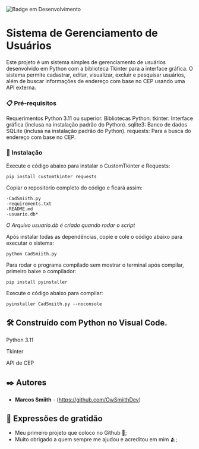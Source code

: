 ![Badge em Desenvolvimento](http://img.shields.io/static/v1?label=STATUS&message=EM%20DESENVOLVIMENTO&color=GREEN&style=for-the-badge)

# Sistema de Gerenciamento de Usuários

Este projeto é um sistema simples de gerenciamento de usuários desenvolvido em Python com a biblioteca Tkinter para a interface gráfica. O sistema permite cadastrar, editar, visualizar, excluir e pesquisar usuários, além de buscar informações de endereço com base no CEP usando uma API externa.


### 📋 Pré-requisitos

Requerimentos
Python 3.11 ou superior.
Bibliotecas Python:
tkinter: Interface gráfica (inclusa na instalação padrão do Python).
sqlite3: Banco de dados SQLite (inclusa na instalação padrão do Python).
requests: Para a busca do endereço com base no CEP.


### 🔧 Instalação

Execute o código abaixo para instalar o CustomTkinter e Requests:

```
pip install customtkinter requests
```

Copiar o repositorio completo do código e ficará assim:

```
-CadSmiith.py
-requirements.txt
-README.md
-usuario.db*
```
*O Arquivo usuario.db é criado quando rodar o script*

Após instalar todas as dependências, copie e cole o código abaixo para executar o sistema:

```
python CadSmiith.py
```

Para rodar o programa compilado sem mostrar o terminal após compilar, primeiro baixe o compilador:

```
pip install pyinstaller
```

Execute o código abaixo para compilar:

```
pyinstaller CadSmiith.py --noconsole
```


## 🛠️ Construído com Python no Visual Code.

Python 3.11

Tkinter

API de CEP


## ✒️ Autores

* **Marcos Smiith** - (https://github.com/OwSmiithDev)


## 🎁 Expressões de gratidão

* Meu primeiro projeto que coloco no Github 📢;
* Muito obrigado a quem sempre me ajudou e acreditou em mim 🫂;
